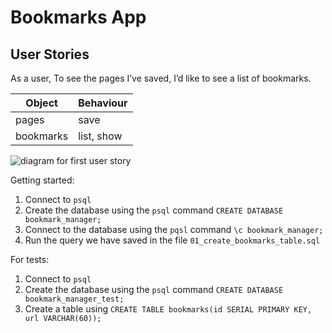 # Bookmarks App

## User Stories

As a user,
To see the pages I’ve saved,
I’d like to see a list of bookmarks.

Object | Behaviour
------ | ---------
pages | save
bookmarks | list, show

![diagram for first user story](https://i.imgur.com/OCZvWaH.png)

Getting started:

1. Connect to `psql`
2. Create the database using the `psql` command `CREATE DATABASE bookmark_manager;`
3. Connect to the database using the `pqsl` command `\c bookmark_manager;`
4. Run the query we have saved in the file `01_create_bookmarks_table.sql`

For tests:

1. Connect to `psql`
2. Create the database using the `psql` command `CREATE DATABASE bookmark_manager_test;`
3. Create a table using  ``CREATE TABLE bookmarks(id SERIAL PRIMARY KEY, url VARCHAR(60));``
<!-- 4. Run the query we have saved in the file `01_create_bookmarks_table.sql` -->


